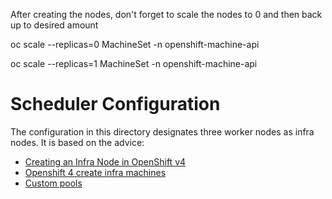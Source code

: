 After creating the nodes, don't forget to scale the nodes to 0 and then back up to desired amount

oc scale --replicas=0 MachineSet <machine-set-name> -n openshift-machine-api

oc scale --replicas=1 MachineSet <machine-set-name> -n openshift-machine-api

# Scheduler Configuration

The configuration in this directory designates three worker nodes as infra nodes. It is based on the advice:

* [Creating an Infra Node in OpenShift v4](https://access.redhat.com/solutions/4287111)
* [Openshift 4 create infra machines ](https://access.redhat.com/solutions/4342791)
* [Custom pools](https://github.com/openshift/machine-config-operator/blob/master/docs/custom-pools.md)
